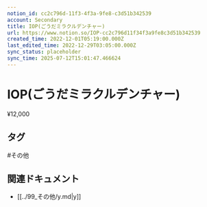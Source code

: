 ```yaml
---
notion_id: cc2c796d-11f3-4f3a-9fe8-c3d51b342539
account: Secondary
title: IOP(ごうだミラクルデンチャー)
url: https://www.notion.so/IOP-cc2c796d11f34f3a9fe8c3d51b342539
created_time: 2022-12-01T05:19:00.000Z
last_edited_time: 2022-12-29T03:05:00.000Z
sync_status: placeholder
sync_time: 2025-07-12T15:01:47.466624
---
```

# IOP(ごうだミラクルデンチャー)

¥12,000

## タグ

#その他 

## 関連ドキュメント

- [[../99_その他/y.md|y]]
